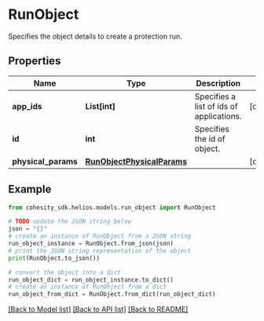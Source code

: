 # RunObject

Specifies the object details to create a protection run.

## Properties

Name | Type | Description | Notes
------------ | ------------- | ------------- | -------------
**app_ids** | **List[int]** | Specifies a list of ids of applications. | [optional] 
**id** | **int** | Specifies the id of object. | 
**physical_params** | [**RunObjectPhysicalParams**](RunObjectPhysicalParams.md) |  | [optional] 

## Example

```python
from cohesity_sdk.helios.models.run_object import RunObject

# TODO update the JSON string below
json = "{}"
# create an instance of RunObject from a JSON string
run_object_instance = RunObject.from_json(json)
# print the JSON string representation of the object
print(RunObject.to_json())

# convert the object into a dict
run_object_dict = run_object_instance.to_dict()
# create an instance of RunObject from a dict
run_object_from_dict = RunObject.from_dict(run_object_dict)
```
[[Back to Model list]](../README.md#documentation-for-models) [[Back to API list]](../README.md#documentation-for-api-endpoints) [[Back to README]](../README.md)


